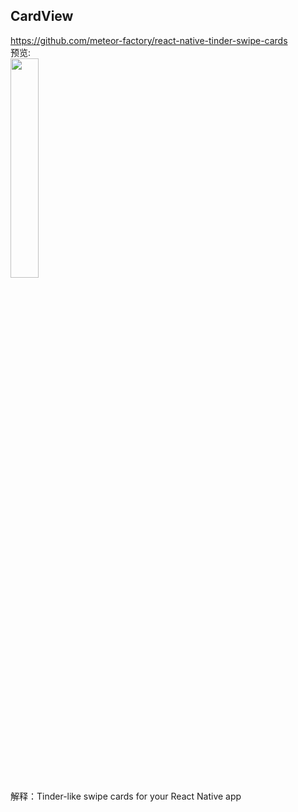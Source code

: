 ## CardView
https://github.com/meteor-factory/react-native-tinder-swipe-cards<br>
预览:<br>
<img src="https://github.com/meteor-factory/react-native-tinder-swipe-cards/raw/master/screenshots/swiper-cards.gif" width="30%"/>
<br>
解释：Tinder-like swipe cards for your React Native app
<br>
